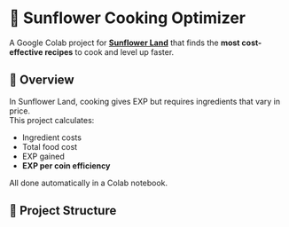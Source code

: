 # 🌻 Sunflower Cooking Optimizer

A Google Colab project for **[Sunflower Land](https://sunflower-land.com/)** that finds the **most cost-effective recipes** to cook and level up faster.

## 🔎 Overview
In Sunflower Land, cooking gives EXP but requires ingredients that vary in price.  
This project calculates:
- Ingredient costs
- Total food cost
- EXP gained
- **EXP per coin efficiency**

All done automatically in a Colab notebook.

## 📂 Project Structure
